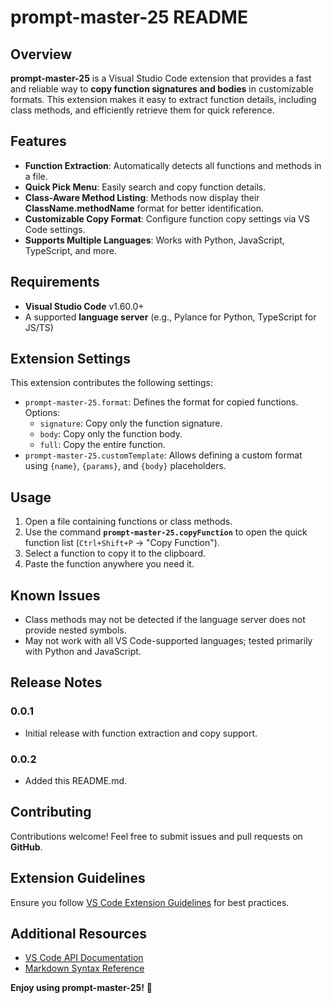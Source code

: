 # prompt-master-25 README

## Overview

**prompt-master-25** is a Visual Studio Code extension that provides a fast and reliable way to **copy function signatures and bodies** in customizable formats. This extension makes it easy to extract function details, including class methods, and efficiently retrieve them for quick reference.

## Features

- **Function Extraction**: Automatically detects all functions and methods in a file.
- **Quick Pick Menu**: Easily search and copy function details.
- **Class-Aware Method Listing**: Methods now display their **ClassName.methodName** format for better identification.
- **Customizable Copy Format**: Configure function copy settings via VS Code settings.
- **Supports Multiple Languages**: Works with Python, JavaScript, TypeScript, and more.

## Requirements

- **Visual Studio Code** v1.60.0+
- A supported **language server** (e.g., Pylance for Python, TypeScript for JS/TS)

## Extension Settings

This extension contributes the following settings:

- `prompt-master-25.format`: Defines the format for copied functions. Options:
  - `signature`: Copy only the function signature.
  - `body`: Copy only the function body.
  - `full`: Copy the entire function.
- `prompt-master-25.customTemplate`: Allows defining a custom format using `{name}`, `{params}`, and `{body}` placeholders.

## Usage

1. Open a file containing functions or class methods.
2. Use the command **`prompt-master-25.copyFunction`** to open the quick function list (`Ctrl+Shift+P` → "Copy Function").
3. Select a function to copy it to the clipboard.
4. Paste the function anywhere you need it.

## Known Issues

- Class methods may not be detected if the language server does not provide nested symbols.
- May not work with all VS Code-supported languages; tested primarily with Python and JavaScript.

## Release Notes

### 0.0.1

- Initial release with function extraction and copy support.

### 0.0.2

- Added this README.md.

## Contributing

Contributions welcome! Feel free to submit issues and pull requests on **GitHub**.

## Extension Guidelines

Ensure you follow [VS Code Extension Guidelines](https://code.visualstudio.com/api/references/extension-guidelines) for best practices.

## Additional Resources

- [VS Code API Documentation](https://code.visualstudio.com/api)
- [Markdown Syntax Reference](https://help.github.com/articles/markdown-basics/)

**Enjoy using prompt-master-25!** 🚀
